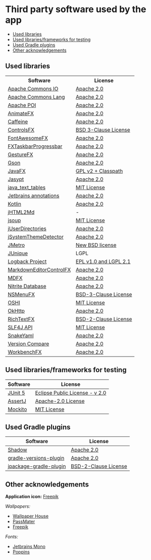 # Third party software used by the app

* [Used libraries](#used-libraries)
* [Used libraries/frameworks for testing](#used-librariesframeworks-for-testing)
* [Used Gradle plugins](#used-gradle-plugins)
* [Other acknowledgements](#other-acknowledgements)

## Used libraries

<table>
    <tr>
        <th>Software</th>
        <th>License</th>
    </tr>
    <tr>
        <td><a href="http://commons.apache.org/proper/commons-io/">Apache Commons IO</a></td>
        <td><a href="https://www.apache.org/licenses/LICENSE-2.0">Apache 2.0</a></td>
    </tr>
    <tr>
        <td><a href="https://commons.apache.org/proper/commons-lang/">Apache Commons Lang</a></td>
        <td><a href="https://www.apache.org/licenses/LICENSE-2.0">Apache 2.0</a></td>
    </tr>
    <tr>
        <td><a href="https://poi.apache.org">Apache POI</a></td>
        <td><a href="https://www.apache.org/licenses/LICENSE-2.0">Apache 2.0</a></td>
    </tr>
    <tr>
        <td><a href="https://github.com/Typhon0/AnimateFX">AnimateFX</a></td>
        <td><a href="https://www.apache.org/licenses/LICENSE-2.0">Apache 2.0</a></td>
    </tr>
    <tr>
        <td><a href="https://github.com/ben-manes/caffeine">Caffeine</a></td>
        <td><a href="https://www.apache.org/licenses/LICENSE-2.0">Apache 2.0</a></td>
    </tr>
    <tr>
        <td><a href="https://github.com/controlsfx/controlsfx">ControlsFX</a></td>
        <td><a href="https://github.com/controlsfx/controlsfx/blob/master/license.txt">BSD 3-Clause License</a></td>
    </tr>
    <tr>
        <td><a href="https://bitbucket.org/Jerady/fontawesomefx/src/master/">FontAwesomeFX</a></td>
        <td><a href="https://www.apache.org/licenses/LICENSE-2.0">Apache 2.0</a></td>
    </tr>
    <tr>
        <td><a href="http://github.com/dansoftowner/fxtaskbarprogressbar">FXTaskbarProgressbar</a></td>
        <td><a href="https://www.apache.org/licenses/LICENSE-2.0">Apache 2.0</a></td>
    </tr>
    <tr>
        <td><a href="https://github.com/tom91136/GestureFX">GestureFX</a></td>
        <td><a href="https://www.apache.org/licenses/LICENSE-2.0">Apache 2.0</a></td>
    </tr>
    <tr>
        <td><a href="https://github.com/google/gson">Gson</a></td>
        <td><a href="https://www.apache.org/licenses/LICENSE-2.0">Apache 2.0</a></td>
    </tr>
    <tr>
        <td><a href="https://openjfx.io/">JavaFX</a></td>
        <td><a href="http://openjdk.java.net/legal/gplv2+ce.html">GPL v2 + Classpath</a></td>
    </tr>
    <tr>
        <td><a href="http://www.jasypt.org/index.html">Jasypt</a></td>
        <td><a href="https://www.apache.org/licenses/LICENSE-2.0">Apache 2.0</a></td>
    </tr>
    <tr>
        <td><a href="https://github.com/iNamik/java_text_tables">java_text_tables</a></td>
        <td><a href="https://opensource.org/licenses/MIT">MIT License</a></td>
    </tr>
    <tr>
        <td><a href="https://github.com/JetBrains/java-annotations">Jetbrains annotations</a></td>
        <td><a href="https://www.apache.org/licenses/LICENSE-2.0">Apache 2.0</a></td>
    </tr>
    <tr>
        <td><a href="https://kotlinlang.org/">Kotlin</a></td>
        <td><a href="https://github.com/JetBrains/kotlin/blob/master/license/LICENSE.txt">Apache 2.0</a></td>
    </tr>
    <tr>
        <td><a href="https://github.com/nico2sh/jHTML2Md">jHTML2Md</a></td>
        <td>-</td>
    </tr>
    <tr>
        <td><a href="https://jsoup.org/">jsoup</a></td>
        <td><a href="https://opensource.org/licenses/MIT">MIT License</a></td>
    </tr>
    <tr>
        <td><a href="https://github.com/Dansoftowner/jUserDirectories">jUserDirectories</a></td>
        <td><a href="https://www.apache.org/licenses/LICENSE-2.0">Apache 2.0</a></td>
    </tr>
    <tr>
        <td><a href="https://github.com/Dansoftowner/jSystemThemeDetector">jSystemThemeDetector</a></td>
        <td><a href="https://www.apache.org/licenses/LICENSE-2.0">Apache 2.0</a></td>
    </tr>
    <tr>
        <td><a href="https://pixelduke.com/java-javafx-theme-jmetro/">JMetro</a></td>
        <td><a href="http://en.wikipedia.org/wiki/BSD_licenses#3-clause_license_.28.22Revised_BSD_License.22.2C_.22New_BSD_License.22.2C_or_.22Modified_BSD_License.22.29">New BSD license</a></td>
    </tr>
    <tr>
        <td><a href="http://www.sauronsoftware.it/projects/junique/">JUnique</a></td>
        <td>LGPL</td>
    </tr>
    <tr>
        <td><a href="http://logback.qos.ch/">Logback Project</a></td>
        <td><a href="http://logback.qos.ch/license.html">EPL v1.0 and LGPL 2.1</a></td>
    </tr>
    <tr>
        <td><a href="https://github.com/Dansoftowner/MarkdownEditorControlFX">MarkdownEditorControlFX</a></td>
        <td><a href="https://www.apache.org/licenses/LICENSE-2.0">Apache 2.0</a></td>
    </tr>
    <tr>
        <td><a href="https://github.com/JPro-one/markdown-javafx-renderer">MDFX</a></td>
        <td><a href="https://www.apache.org/licenses/LICENSE-2.0">Apache 2.0</a></td>
    </tr>
    <tr>
        <td><a href="https://github.com/nitrite/nitrite-java">Nitrite Database</a></td>
        <td><a href="https://www.apache.org/licenses/LICENSE-2.0">Apache 2.0</a></td>
    </tr>
    <tr>
        <td><a href="https://github.com/0x4a616e/NSMenuFX">NSMenuFX</a></td>
        <td><a href="https://opensource.org/licenses/BSD-3-Clause">BSD-3-Clause License</a></td>
    </tr>
    <tr>
        <td><a href="https://github.com/oshi/oshi">OSHI</a></td>
        <td><a href="https://opensource.org/licenses/MIT">MIT License</a></td>
    </tr>
    <tr>
        <td><a href="https://square.github.io/okhttp/">OkHttp</a></td>
        <td><a href="https://www.apache.org/licenses/LICENSE-2.0">Apache 2.0</a></td>
    </tr>
    <tr>
        <td><a href="https://github.com/FXMisc/RichTextFX">RichTextFX</a></td>
        <td><a href="https://github.com/FXMisc/RichTextFX/blob/master/LICENSE">BSD-2-Clause License</a></td>
    </tr>
    <tr>
        <td><a href="http://www.slf4j.org/">SLF4J API</a></td>
        <td><a href="https://opensource.org/licenses/MIT">MIT License</a></td>
    </tr>
    <tr>
        <td><a href="https://bitbucket.org/asomov/snakeyaml">SnakeYaml</a></td>
        <td><a href="https://www.apache.org/licenses/LICENSE-2.0">Apache 2.0</a></td>
    </tr>
    <tr>
        <td><a href="https://github.com/G00fY2/version-compare">Version Compare</a></td>
        <td><a href="https://github.com/G00fY2/version-compare/blob/master/LICENSE">Apache 2.0</a></td>
    </tr>
    <tr>
        <td><a href="https://github.com/dlsc-software-consulting-gmbh/WorkbenchFX">WorkbenchFX</a></td>
        <td><a href="https://www.apache.org/licenses/LICENSE-2.0">Apache 2.0</a></td>
    </tr>
</table>

## Used libraries/frameworks for testing

| Software | License |
| -------- | ------- |
| [JUnit 5](https://junit.org/junit5/) | [Eclipse Public License - v 2.0](https://github.com/junit-team/junit5/blob/main/LICENSE.md)
| [AssertJ](https://assertj.github.io/doc/) | [Apache-2.0 License](https://github.com/assertj/assertj-core/blob/main/LICENSE.txt)
| [Mockito](https://site.mockito.org/) | [MIT License](https://github.com/mockito/mockito/blob/release/3.x/LICENSE)

## Used Gradle plugins

| Software | License |
| -----    | ------- |
| [Shadow](https://github.com/johnrengelman/shadow) | [Apache 2.0](https://github.com/johnrengelman/shadow/blob/master/LICENSE)
| [gradle-versions-plugin](https://github.com/ben-manes/gradle-versions-plugin) | [Apache 2.0](https://github.com/ben-manes/gradle-versions-plugin/blob/master/LICENSE.txt)
| [jpackage-gradle-plugin](https://github.com/petr-panteleyev/jpackage-gradle-plugin) | [BSD-2-Clause License](https://github.com/petr-panteleyev/jpackage-gradle-plugin)

## Other acknowledgements

**Application icon:** [Freepik](https://www.flaticon.com/authors/freepik)

*Wallpapers:*

* [Wallpaper House](http://wallpaper-house.com)
* [PassMater](https://www.deviantart.com/passmater)
* [Freepik](https://www.freepik.com/)

*Fonts:*
* [Jetbrains Mono](https://www.jetbrains.com/lp/mono/)
* [Poppins](https://fonts.google.com/specimen/Poppins)